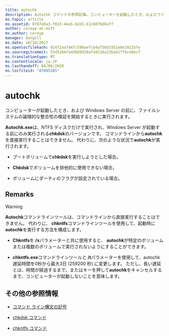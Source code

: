 ```yaml
---
title: autochk
description: Autochk コマンドの参照記事。コンピューターを起動したとき、およびファイルシステムの論理的な整合性の検証を開始する前に、Windows Server の前に実行されます。
ms.topic: article
ms.assetid: 8787e6a3-f023-4ea5-b2d1-61c6876d8aff
author: coreyp-at-msft
ms.author: coreyp
manager: dongill
ms.date: 10/16/2017
ms.openlocfilehash: 91472aa7447c590aefcb4af58d1951e8e39225fe
ms.sourcegitcommit: 53d526bfeddb89d28af44210a23ba417f6ce0ecf
ms.translationtype: MT
ms.contentlocale: ja-JP
ms.lasthandoff: 08/06/2020
ms.locfileid: "87895285"
---
```

# <a name="autochk"></a>autochk

コンピューターが起動したとき、および Windows Server の前に、ファイルシステムの論理的な整合性の検証を開始するときに実行されます。

**Autochk.exe**は、NTFS ディスクだけで実行され、Windows Server が起動する前にのみ実行される**chkdsk**のバージョンです。 コマンドラインから**autochk**を直接実行することはできません。 代わりに、次のような状況で**autochk**が実行されます。

- ブートボリュームで**chkdsk**を実行しようとした場合。

- **Chkdsk**でボリュームを排他的に使用できない場合。

- ボリュームにダーティのフラグが設定されている場合。

## <a name="remarks"></a>Remarks

> [!WARNING]
> **Autochk**コマンドラインツールは、コマンドラインから直接実行することはできません。 代わりに、 **chkntfs**コマンドラインツールを使用して、起動時に**autochk**を実行する方法を構成します。
>
> - **Chkntfs**を **/x**パラメーターと共に使用すると、 **autochk**が特定のボリュームまたは複数のボリュームで実行されないようにすることができます。
>
> - **chkntfs.exe**コマンドラインツールと **/t**パラメーターを使用して、autochk 遅延時間を0秒から最大3日 (259200 秒) に変更します。 ただし、長い遅延とは、時間が経過するまで、またはキーを押して**autochk**をキャンセルするまで、コンピューターが起動しないことを意味します。

## <a name="additional-references"></a>その他の参照情報

- [コマンド ライン構文の記号](command-line-syntax-key.md)

- [chkdsk コマンド](chkdsk.md)

- [chkntfs コマンド](chkntfs.md)
